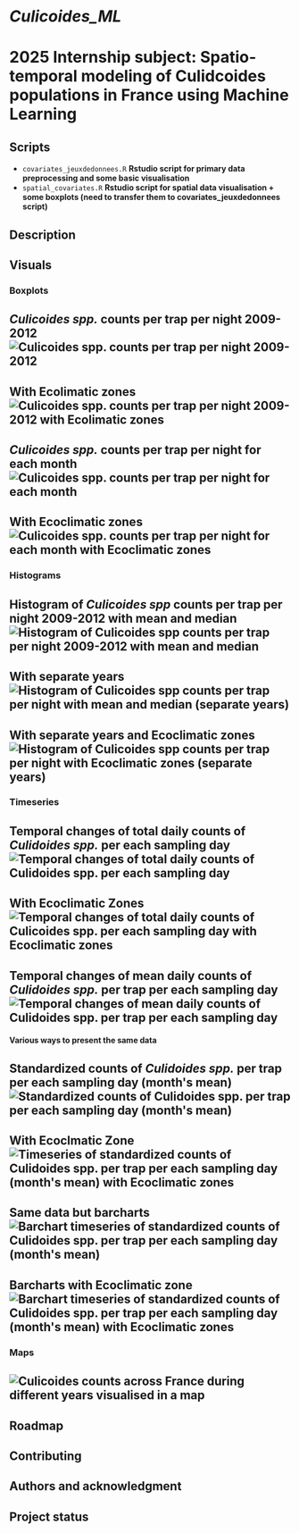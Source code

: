 # _Culicoides_ML_

# 2025 Internship subject: **Spatio-temporal modeling of Culidcoides populations in France using Machine Learning**

## Scripts
- `covariates_jeuxdedonnees.R`
    **Rstudio script for primary data preprocessing and some basic visualisation**
- `spatial_covariates.R`
    **Rstudio script for spatial data visualisation + some boxplots (need to transfer them to covariates_jeuxdedonnees script)**
## Description

## Visuals
### Boxplots
*Culicoides spp.* counts per trap per night 2009-2012
![*Culicoides spp.* counts per trap per night 2009-2012](./Visualised_Data_basic/Boxplots/boxplot_pertrap_pernight_simple_years.jpeg)
-----------------------------------
With Ecolimatic zones
![*Culicoides spp.* counts per trap per night 2009-2012 with Ecolimatic zones](./Visualised_Data_basic/Boxplots/boxplot_pertrap_pernight_simple_years_eco_cli.jpeg)
-----------------------------------
*Culicoides spp.* counts per trap per night for each month
![*Culicoides spp.* counts per trap per night for each month](./Visualised_Data_basic/Boxplots/boxplot_pertrap_pernight_simple_months_years.jpeg)
-----------------------------------
With Ecoclimatic zones
![*Culicoides spp.* counts per trap per night for each month with Ecoclimatic zones](./Visualised_Data_basic/Boxplots/culicoides_boxplot_all_species_separate_eco_cli_years)
-----------------------------------
### Histograms
Histogram of *Culicoides spp* counts per trap per night 2009-2012 with mean and median
![Histogram of *Culicoides spp* counts per trap per night 2009-2012 with mean and median](./Visualised_Data_basic/Histograms/hist_pertrap_pernight_with_stats_cornflower_2009_2012.jpeg)
----------------------------------
With separate years
![Histogram of *Culicoides spp* counts per trap per night with mean and median (separate years)](./Visualised_Data_basic/Histograms/hist_pertrap_pernight_with_stats_cornflower_indiv_years.jpeg)
----------------------------------
With separate years and Ecoclimatic zones
![Histogram of *Culicoides spp* counts per trap per night with Ecoclimatic zones (separate years)](./Visualised_Data_basic/Histograms/hist_pertrap_pernight_with_stats_cornflower_indiv_years_eco_cli.jpeg)
-----------------------------------
### Timeseries
Temporal changes of total daily counts of *Culidoides spp.* per each sampling day
![Temporal changes of total daily counts of *Culidoides spp.* per each sampling day](./Visualised_Data_basic/spatio-temporal/temporal_simple_cumulative.jpeg)
----------------------------------
With Ecoclimatic Zones
![Temporal changes of total daily counts of *Culicoides spp.* per each sampling day with Ecoclimatic zones](/Visualised_Data_basic/spatio-temporal/temporal_changes_all_species.jpeg)
----------------------------------
Temporal changes of mean daily counts of *Culidoides spp.* per trap per each sampling day
![Temporal changes of mean daily counts of *Culidoides spp.* per trap per each sampling day](./Visualised_Data_basic/Spatio-temporal/temporal_simple_cumulative.jpeg)
----------------------------------
#### Various ways to present the same data
Standardized counts of *Culidoides spp.* per trap per each sampling day (month's mean)
![Standardized counts of *Culidoides spp.* per trap per each sampling day (month's mean)](./Visualised_Data_basic/Spatio-temporal/temporal_month_avg_per_trap.jpeg)
----------------------------------
With Ecoclmatic Zone
![Timeseries of standardized counts of *Culidoides spp.* per trap per each sampling day (month's mean) with Ecoclimatic zones](./Visualised_Data_basic/Spatio-temporal/temporal_month_avg_per_trap_ECO_CLI.jpeg)
----------------------------------
Same data but barcharts
![Barchart timeseries of standardized counts of *Culidoides spp.* per trap per each sampling day (month's mean)](./Visualised_Data_basic/spatio-temporal/temporal_month_avg_per_trap.jpeg)
----------------------------------
Barcharts with Ecoclimatic zone
![Barchart timeseries of standardized counts of *Culidoides spp.* per trap per each sampling day (month's mean) with Ecoclimatic zones](./Visualised_Data_basic/Spatio-temporal/temporal_month_avg_per_trap_ECO_CLI_bars.jpeg)
-----------------------------------
### Maps

![Culicoides counts across France during different years visualised in a map](./Visualised_Data_basic/france2009_2012_maps_page-0001.jpg)
----------------------------------
## Roadmap


## Contributing


## Authors and acknowledgment




## Project status

